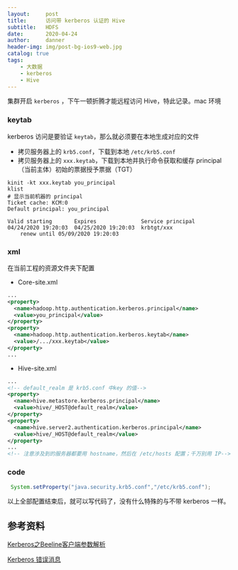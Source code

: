 ```yaml
---
layout:     post
title:      访问带 kerberos 认证的 Hive
subtitle:   HDFS
date:       2020-04-24
author:     danner
header-img: img/post-bg-ios9-web.jpg
catalog: true
tags:
    - 大数据
    - kerberos
    - Hive
---
```


集群开启 `kerberos` ，下午一顿折腾才能远程访问 Hive，特此记录。mac 环境

### keytab

kerberos 访问是要验证 `keytab`，那么就必须要在本地生成对应的文件

- 拷贝服务器上的 `krb5.conf`，下载到本地 `/etc/krb5.conf`
- 拷贝服务器上的 `xxx.keytab`，下载到本地并执行命令获取和缓存 principal（当前主体）初始的票据授予票据（TGT）

```shell
kinit -kt xxx.keytab you_principal
klist			
# 显示当前机器的 principal
Ticket cache: KCM:0
Default principal: you_principal

Valid starting       Expires              Service principal
04/24/2020 19:20:03  04/25/2020 19:20:03  krbtgt/xxx
	renew until 05/09/2020 19:20:03
```

### xml

在当前工程的资源文件夹下配置

- Core-site.xml

```xml
...
<property>
  <name>hadoop.http.authentication.kerberos.principal</name>
  <value>you_principal</value>
</property>
<property>
  <name>hadoop.http.authentication.kerberos.keytab</name>
  <value>/.../xxx.keytab</value>
</property>
...
```

- Hive-site.xml

```xml
...
<!-- default_realm 是 krb5.conf 中key 的值-->
<property>
  <name>hive.metastore.kerberos.principal</name>
  <value>hive/_HOST@default_realm</value>
</property>
<property>
  <name>hive.server2.authentication.kerberos.principal</name>
  <value>hive/_HOST@default_realm</value>
</property>
...
<!-- 注意涉及到的服务器都要用 hostname，然后在 /etc/hosts 配置；千万别用 IP-->
```

### code

```java
 System.setProperty("java.security.krb5.conf","/etc/krb5.conf");
```

以上全部配置结束后，就可以写代码了，没有什么特殊的与不带 kerberos 一样。



## 参考资料

[Kerberos之Beeline客户端参数解析](https://www.jianshu.com/p/79626006351d)

[Kerberos 错误消息](https://docs.oracle.com/cd/E26926_01/html/E25889/trouble-2.html)